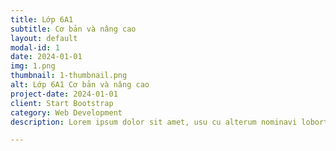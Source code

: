 ```yaml
---
title: Lớp 6A1
subtitle: Cơ bản và nâng cao
layout: default
modal-id: 1
date: 2024-01-01
img: 1.png
thumbnail: 1-thumbnail.png
alt: Lớp 6A1 Cơ bản và nâng cao
project-date: 2024-01-01
client: Start Bootstrap
category: Web Development
description: Lorem ipsum dolor sit amet, usu cu alterum nominavi lobortis. At duo novum diceret. Tantas apeirian vix et, usu sanctus postulant inciderint ut, populo diceret necessitatibus in vim. Cu eum dicam feugiat noluisse.

---
```

